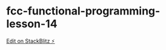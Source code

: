 # fcc-functional-programming-lesson-14

[Edit on StackBlitz ⚡️](https://stackblitz.com/edit/js-v6fx55)